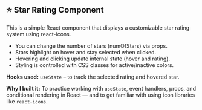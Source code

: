 ## ⭐ Star Rating Component

This is a simple React component that displays a customizable star rating system using react-icons.

-   You can change the number of stars (numOfStars) via props.
-   Stars highlight on hover and stay selected when clicked.
-   Hovering and clicking update internal state (hover and rating).
-   Styling is controlled with CSS classes for active/inactive colors.

**Hooks used:**
`useState` – to track the selected rating and hovered star.

**Why I built it:**
To practice working with `useState`, event handlers, props, and conditional rendering in React — and to get familiar with using icon libraries like `react-icons`.
